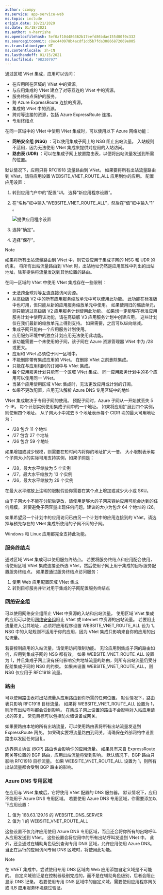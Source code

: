 ```yaml
---
author: ccompy
ms.service: app-service-web
ms.topic: include
origin.date: 10/21/2020
ms.date: 01/18/2021
ms.author: v-harrishe
ms.openlocfilehash: 5ef0af104486362b17eefd86bdae155d00f0c332
ms.sourcegitcommit: c8ec440978b4acdf1dd5b7fda30866872069e005
ms.translationtype: HT
ms.contentlocale: zh-CN
ms.lasthandoff: 01/15/2021
ms.locfileid: "98230797"
---
```

<!--Verified Successfully-->
通过区域 VNet 集成，应用可以访问：

* 在应用所在区域的 VNet 中的资源。
* 与应用集成的 VNet 建立了对等互连的 VNet 中的资源。
* 服务终结点保护的服务。
* 跨 Azure ExpressRoute 连接的资源。
* 集成的 VNet 中的资源。
* 跨对等连接的资源，包括 Azure ExpressRoute 连接。
* 专用终结点 

在同一区域中的 VNet 中使用 VNet 集成时，可以使用以下 Azure 网络功能：

* **网络安全组 (NSG)** ：可以使用集成子网上的 NSG 阻止出站流量。 入站规则不适用，因为无法使用 VNet 集成来提供对应用的入站访问。
* **路由表 (UDR)** ：可以在集成子网上放置路由表，以便将出站流量发送到所需的位置。

默认情况下，应用只将 RFC1918 流量路由到 VNet。 如果要将所有出站流量路由到 VNet，请将应用设置 WEBSITE_VNET_ROUTE_ALL 应用到你的应用。 配置应用设置：

1. 转到应用门户中的“配置”UI。 选择“新应用程序设置”。
1. 在“名称”框中输入“WEBSITE_VNET_ROUTE_ALL”，然后在“值”框中输入“1”   。

   ![提供应用程序设置][4]

1. 选择“确定”。
1. 选择“保存”。 

> [!NOTE]
> 如果将所有出站流量路由到 VNet 中，则它受应用于集成子网的 NSG 和 UDR 的约束。 将所有出站流量路由到 VNet 时，出站地址仍然是应用属性中列出的出站地址，除非提供将流量发送到其他位置的路由。

在同一区域的 VNet 中使用 VNet 集成存在一些限制：

* 无法跨全球对等互连连接访问资源。
* 从高级版 V2 中的所有应用服务缩放单元中可以使用此功能。 此功能在标准版中也可用，但只能从新的应用服务缩放单元中使用。 如果使用旧的缩放单元，则只能通过高级版 V2 应用服务计划使用此功能。 如果想一定能够在标准应用服务计划中使用该功能，请在高级版 V3 应用服务计划中创建应用。 这些计划仅在我们最新的缩放单元上得到支持。 如果需要，之后可以纵向缩减。  
* 集成子网只能由一个应用服务计划使用。
* 应用服务环境中的独立计划应用无法使用此功能。
* 该功能需要一个未使用的子网，该子网在 Azure 资源管理器 VNet 中为 /28 或更大。
* 应用和 VNet 必须位于同一区域中。
* 不能删除带有集成应用的 VNet。 在删除 VNet 之前删除集成。
* 只能在与应用相同的订阅中与 VNet 集成。
* 每个应用服务计划只能有一个区域 VNet 集成。 同一应用服务计划中的多个应用可以使用同一 VNet。
* 当某个应用使用区域 VNet 集成时，无法更改应用或计划的订阅。
* 如果不更改配置，应用无法解析 Azure DNS 专用区域中的地址

VNet 集成取决于专用子网的使用。  预配子网时，Azure 子网从一开始就丢失 5 个 IP。 每个计划实例使用集成子网中的一个地址。 如果将应用扩展到四个实例，则使用四个地址。 从子网大小中减去 5 个地址表示每个 CIDR 块的最大可用地址为：

- /28 包含 11 个地址
- /27 包含 27 个地址
- /26 包含 59 个地址

如果增加或减少规模，则需要在短时间内将你的地址扩大一倍。 大小限制表示每个子网大小的实际可用支持实例，如果子网是：

- /28，最大水平缩放为 5 个实例
- /27，最大水平缩放为 13 个实例
- /26，最大水平缩放为 29 个实例

在最大水平缩放上注明的限制假设你需要在某个点上增加或减少大小或 SKU。 

由于子网大小不能在分配后更改，请使用足够大的子网来容纳应用可能会达到的任何规模。 若要避免子网容量出现任何问题，建议的大小为包含 64 个地址的 /26。  

如果希望另一个计划中的应用访问已由另一个计划中的应用连接到的 VNet，请选择与预先存在的 VNet 集成所使用的子网不同的子网。

Windows 和 Linux 应用都完全支持此功能。

<!--Not Available on , including [custom containers](../articles/app-service/quickstart-custom-container.md). All of the behaviors act the same between Windows apps and Linux apps-->

### <a name="service-endpoints"></a>服务终结点

通过区域 VNet 集成可以使用服务终结点。 若要将服务终结点和应用配合使用，请使用区域 VNet 集成连接至所选 VNet，然后使用子网上用于集成的目标服务配置服务终结点。 如果要通过服务终结点访问服务：

1. 使用 Web 应用配置区域 VNet 集成
1. 转到目标服务并针对用于集成的子网配置服务终结点

### <a name="network-security-groups"></a>网络安全组

可以使用网络安全组阻止 VNet 中资源的入站和出站流量。 使用区域 VNet 集成的应用可以使用[网络安全组][VNETnsg]阻止 VNet 或 Internet 中资源的出站流量。 若要阻止流量进入公共地址，必须将应用程序设置 WEBSITE_VNET_ROUTE_ALL 设为 1。 NSG 中的入站规则不适用于你的应用，因为 VNet 集成只影响来自你的应用的出站流量。

若要控制应用的入站流量，请使用访问限制功能。 无论应用到集成子网的路由如何，应用到集成子网的 NSG 都有效。 如果 WEBSITE_VNET_ROUTE_ALL 设置为 1，并且集成子网上没有任何影响公共地址流量的路由，则所有出站流量仍受分配给集成子网的 NSG 的约束。 如果未设置 WEBSITE_VNET_ROUTE_ALL，则 NSG 仅应用于 RFC1918 流量。

### <a name="routes"></a>路由

可以使用路由表将出站流量从应用路由到你所需的任何位置。 默认情况下，路由表只影响 RFC1918 目标流量。 如果将 WEBSITE_VNET_ROUTE_ALL 设置为 1，则所有出站呼叫都会受到影响。 在集成子网上设置的路由不会影响对入站应用请求的答复。 常见目标可以包括防火墙设备或网关。

如果要路由本地的所有出站流量，可以使用路由表将所有出站流量发送到 ExpressRoute 网关。 如果确实要将流量路由到网关，请确保在外部网络中设置路由以发回任何回复。

边界网关协议 (BGP) 路由也会影响你的应用流量。 如果具有来自 ExpressRoute 网关等位置的 BGP 路由，应用出站流量将受到影响。 默认情况下，BGP 路由只影响 RFC1918 目标流量。 如果 WEBSITE_VNET_ROUTE_ALL 设置为 1，则所有出站流量都会受到 BGP 路由的影响。

### <a name="azure-dns-private-zones"></a>Azure DNS 专用区域 

在应用与 VNet 集成后，它将使用 VNet 配置的 DNS 服务器。 默认情况下，应用不能用于 Azure DNS 专用区域。 若要使用 Azure DNS 专用区域，你需要添加以下应用设置：


1. 值为 168.63.129.16 的 WEBSITE_DNS_SERVER
1. 值为 1 的 WEBSITE_VNET_ROUTE_ALL


这些设置不仅允许应用使用 Azure DNS 专用区域，而且还会将你所有的出站呼叫从应用发送到 VNet。   这些设置会将应用中的所有出站呼叫发送到 VNet 中。 此外，还会通过在辅助角色级别查询专用 DNS 区域，允许应用使用 Azure DNS。 当正在运行的应用访问专用 DNS 区域时，将使用此功能。

> [!NOTE]
>在 VNET 集成中，尝试使用专用 DNS 区域向 Web 应用添加自定义域是不可能的。 自定义域验证是在控制器级别完成的，而不是在辅助角色级别，后者会阻止显示 DNS 记录。 若要使用专用 DNS 区域中的自定义域，需要使用应用程序网关或 ILB 应用服务环境绕过验证。

<!--Not Available on ### Private endpoints-->

<!--Image references-->
[4]: ../includes/media/web-sites-integrate-with-vnet/vnetint-appsetting.png

<!--Links-->
[VNETnsg]: /azure/virtual-network/security-overview/
